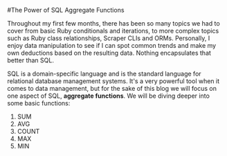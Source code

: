 #The Power of SQL Aggregate Functions

Throughout my first few months, there has been so many topics we had to cover from basic Ruby conditionals and iterations, to more complex topics such as Ruby class relationships, Scraper CLIs and ORMs. Personally, I enjoy data manipulation to see if I can spot common trends and make my own deductions based on the resulting data. Nothing encapsulates that better than SQL.

SQL is a domain-specific language and is the standard language for relational database management systems. It's a very powerful tool when it comes to data  management, but for the sake of this blog we will focus on one aspect of SQL, **aggregate functions**. We will be diving deeper into some basic functions:
1. SUM
2. AVG
3. COUNT
4. MAX
5. MIN
